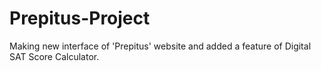 # Prepitus-Project
Making new interface of 'Prepitus' website and added a feature of Digital SAT Score Calculator.
